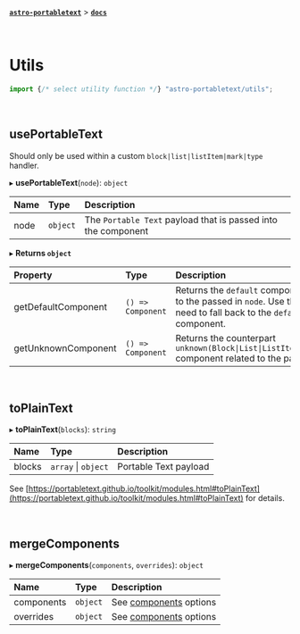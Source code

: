 [**`astro-portabletext`**](../README.md) > [**`docs`**](README.md)

&nbsp;

# Utils

```ts
import {/* select utility function */} "astro-portabletext/utils";
```

&nbsp;

## usePortableText

Should only be used within a custom `block|list|listItem|mark|type` handler.

&#9656; **usePortableText**(`node`): `object`

| Name | Type     | Description                                                   |
| :--- | :------- | :------------------------------------------------------------ |
| node | `object` | The `Portable Text` payload that is passed into the component |

&#9656; **Returns `object`**

| Property            | Type              | Description                                                                                                                      |
| :------------------ | :---------------- | :------------------------------------------------------------------------------------------------------------------------------- |
| getDefaultComponent | `() => Component` | Returns the `default` component related to the passed in `node`. Use this when you need to fall back to the `default` component. |
| getUnknownComponent | `() => Component` | Returns the counterpart `unknown(Block\|List\|ListItem\|Mark\|Type)` component related to the passed in `node`.                  |

&nbsp;

## toPlainText

&#9656; **toPlainText**(`blocks`): `string`

| Name   | Type                | Description           |
| :----- | :------------------ | :-------------------- |
| blocks | `array` \| `object` | Portable Text payload |

See [https://portabletext.github.io/toolkit/modules.html#toPlainText](https://portabletext.github.io/toolkit/modules.html#toPlainText) for details.

&nbsp;

## mergeComponents

&#9656; **mergeComponents**(`components`, `overrides`): `object`

| Name       | Type     | Description                                                    |
| :--------- | :------- | :------------------------------------------------------------- |
| components | `object` | See [components](portabletext-component.md#components) options |
| overrides  | `object` | See [components](portabletext-component.md#components) options |
